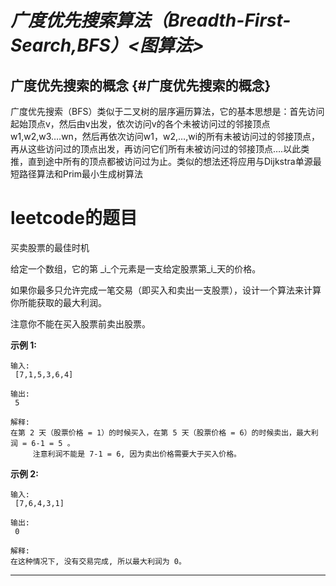 # _**广度优先搜索算法（Breadth-First-Search,BFS）&lt;图算法&gt;**_

## **广度优先搜索的概念** {#广度优先搜索的概念}

广度优先搜索（BFS）类似于二叉树的层序遍历算法，它的基本思想是：首先访问起始顶点v，然后由v出发，依次访问v的各个未被访问过的邻接顶点w1,w2,w3….wn，然后再依次访问w1，w2,…,wi的所有未被访问过的邻接顶点，再从这些访问过的顶点出发，再访问它们所有未被访问过的邻接顶点….以此类推，直到途中所有的顶点都被访问过为止。类似的想法还将应用与Dijkstra单源最短路径算法和Prim最小生成树算法

# leetcode的题目

买卖股票的最佳时机

给定一个数组，它的第 _i_个元素是一支给定股票第_i_天的价格。

如果你最多只允许完成一笔交易（即买入和卖出一支股票），设计一个算法来计算你所能获取的最大利润。

注意你不能在买入股票前卖出股票。

**示例 1:**

```
输入:
 [7,1,5,3,6,4]

输出:
 5

解释: 
在第 2 天（股票价格 = 1）的时候买入，在第 5 天（股票价格 = 6）的时候卖出，最大利润 = 6-1 = 5 。
     注意利润不能是 7-1 = 6, 因为卖出价格需要大于买入价格。

```

**示例 2:**

```
输入:
 [7,6,4,3,1]

输出:
 0

解释: 
在这种情况下, 没有交易完成, 所以最大利润为 0。
```

---

```
 
```



        

